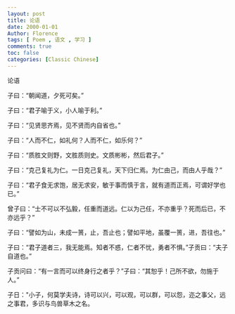```yaml
---
layout: post
title: 论语
date: 2000-01-01
Author: Florence
tags: [ Poem , 语文 , 学习 ]
comments: true
toc: false
categories: [Classic Chinese]
---
```


论语

<!-- more -->

子曰：“朝闻道，夕死可矣。”

子曰：“君子喻于义，小人喻于利。”

子曰：“见贤思齐焉，见不贤而内自省也。”

子曰：“人而不仁，如礼何？人而不仁，如乐何？”

子曰：“质胜文则野，文胜质则史。文质彬彬，然后君子。”

子曰：“克己复礼为仁。一日克己复礼，天下归仁焉。为仁由己，而由人乎哉？”

子曰：“君子食无求饱，居无求安，敏于事而慎于言，就有道而正焉，可谓好学也已。”

曾子曰：“士不可以不弘毅，任重而道远。仁以为己任，不亦重乎？死而后已，不亦远乎？”

子曰：“譬如为山，未成一篑，止，吾止也；譬如平地，虽覆一篑，进，吾往也。”

子曰：“君子道者三，我无能焉。知者不惑，仁者不忧，勇者不惧。”子贡曰：“夫子自道也。”

子贡问曰：“有一言而可以终身行之者乎？”子曰：“其恕乎！己所不欲，勿施于人。”

子日："小子，何莫学夫诗，诗可以兴，可以观，可以群，可以怨，迩之事父，远之事君，多识与鸟兽草木之名。
